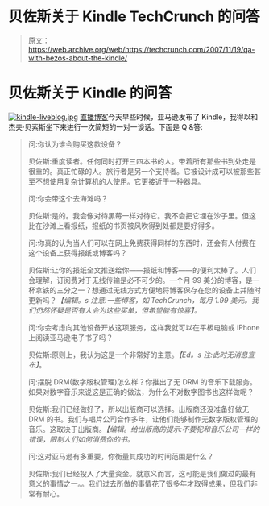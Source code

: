 # 贝佐斯关于 Kindle TechCrunch 的问答

> 原文：<https://web.archive.org/web/https://techcrunch.com/2007/11/19/qa-with-bezos-about-the-kindle/>

# 贝佐斯关于 Kindle 的问答

[![kindle-liveblog.jpg](img/930d852fa69d8419ee03cfee3949fb73.png)](https://web.archive.org/web/20221207200003/https://beta.techcrunch.com/wp-content/uploads/2007/11/kindle-liveblog.jpg "kindle-liveblog.jpg")
[直播博客](https://web.archive.org/web/20221207200003/http://www.beta.techcrunch.com/2007/11/19/liveblogging-the-amazon-kindle-e-reader-show-with-jeff-bezos/)今天早些时候，亚马逊发布了 Kindle，我得以和杰夫·贝索斯坐下来进行一次简短的一对一谈话。下面是 Q &答:

> 问:你认为谁会购买这款设备？
> 
> 贝佐斯:重度读者。任何同时打开三四本书的人。带着所有那些书到处走是很重的。真正忙碌的人。旅行者是另一个支持者。它被设计成可以被那些甚至不想使用复杂计算机的人使用。它更接近于一种器具。
> 
> 问:你会带这个去海滩吗？
> 
> 贝佐斯:是的。我会像对待黑莓一样对待它。我不会把它埋在沙子里。但这比在沙滩上看报纸，报纸的书页被风吹得到处都是要好得多。
> 
> 问:你真的认为当人们可以在网上免费获得同样的东西时，还会有人付费在这个设备上获得报纸或博客吗？
> 
> 贝佐斯:让你的报纸全文推送给你——报纸和博客——的便利太棒了。人们会理解，订阅费对于无线传输是必不可少的。一个月 99 美分的博客，是一杯拿铁的三分之一？想通过无线方式方便地将博客保存在您的设备上并随时更新吗？*【编辑。s 注意:一些博客，如 TechCrunch，每月 1.99 美元。我们仍然怀疑是否有人会为这些买单，但希望能有惊喜】。*
> 
> 问:你会考虑向其他设备开放这项服务，这样我就可以在平板电脑或 iPhone 上阅读亚马逊电子书了吗？
> 
> 贝佐斯:原则上，我认为这是一个非常好的主意。*【Ed。s 注:此时无消息宣布】*。
> 
> 问:摆脱 DRM(数字版权管理)怎么样？你推出了无 DRM 的音乐下载服务。如果对数字音乐来说这是正确的做法，为什么不对数字图书也这样做呢？
> 
> 贝佐斯:我们已经做好了，所以出版商可以选择。出版商还没准备好做无 DRM 的书。我们与唱片公司合作多年，让他们能够制作无数字版权管理的音乐。这取决于出版商。*【编辑。给出版商的提示:不要犯和音乐公司一样的错误，限制人们如何消费你的书。*
> 
> 问:这对亚马逊有多重要，你衡量其成功的时间范围是什么？
> 
> 贝佐斯:我们已经投入了大量资金。就意义而言，这可能是我们做过的最有意义的事情之一。。我们过去所做的事情花了很多年才取得成果，但我们非常有耐心。